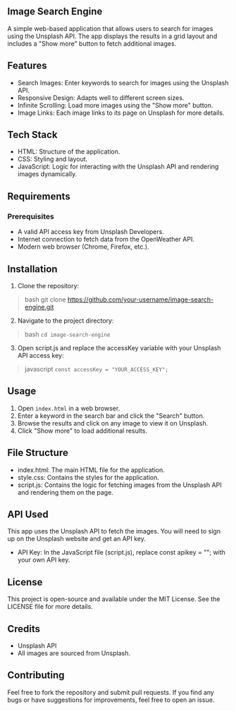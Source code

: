 
## Image Search Engine

A simple web-based application that allows users to search for images using the Unsplash API. The app displays the results in a grid layout and includes a "Show more" button to fetch additional images.


## Features

- Search Images: Enter keywords to search for images using the Unsplash API.
- Responsive Design: Adapts well to different screen sizes.
- Infinite Scrolling: Load more images using the "Show more" button.
- Image Links: Each image links to its page on Unsplash for more details.


## Tech Stack

- HTML: Structure of the application.
- CSS: Styling and layout.
- JavaScript: Logic for interacting with the Unsplash API and rendering images dynamically.


## Requirements
### Prerequisites
- A valid API access key from Unsplash Developers.
- Internet connection to fetch data from the OpenWeather API.
- Modern web browser (Chrome, Firefox, etc.).


## Installation
1. Clone the repository:
> bash
git clone https://github.com/your-username/image-search-engine.git

2. Navigate to the project directory:
> bash
`cd image-search-engine`

3. Open script.js and replace the accessKey variable with your Unsplash API access key:
> javascript
`const accessKey = "YOUR_ACCESS_KEY";`

    
## Usage

1. Open `index.html` in a web browser.
2. Enter a keyword in the search bar and click the "Search" button.
3. Browse the results and click on any image to view it on Unsplash.
4. Click "Show more" to load additional results.


## File Structure
- index.html: The main HTML file for the application.
- style.css: Contains the styles for the application.
- script.js: Contains the logic for fetching images from the Unsplash API and rendering them on the page.


## API Used
This app uses the Unsplash API to fetch the images. You will need to sign up on the Unsplash website and get an API key.

- API Key: In the JavaScript file (script.js), replace const apikey = ""; with your own API key.


## License
This project is open-source and available under the MIT License. See the LICENSE file for more details.


## Credits
- Unsplash API
- All images are sourced from Unsplash.


## Contributing
Feel free to fork the repository and submit pull requests. If you find any bugs or have suggestions for improvements, feel free to open an issue.